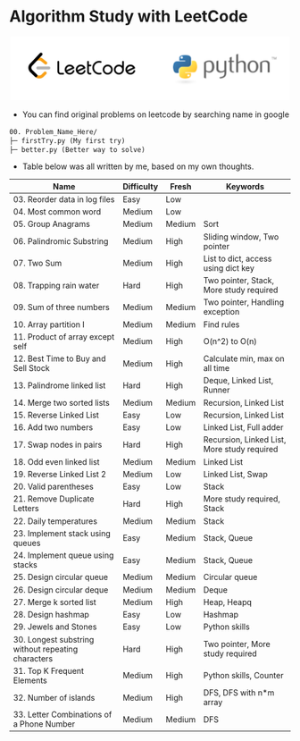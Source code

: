 # Algorithm Study with LeetCode
<p align="middle">
  <img src="/00.%20Extra/logo.png" width="500" /> 
</p>

* You can find original problems on leetcode by searching name in google  

```
00. Problem_Name_Here/
├─ firstTry.py (My first try)
├─ better.py (Better way to solve)
```

* Table below was all written by me, based on my own thoughts.  

|Name                                              |Difficulty|Fresh  |Keywords                                   |
|--------------------------------------------------|----------|-------|-------------------------------------------|
|03. Reorder data in log files                     |Easy      |Low    |                                           |
|04. Most common word                              |Medium    |Low    |                                           |
|05. Group Anagrams                                |Medium    |Medium |Sort                                       |
|06. Palindromic Substring                         |Medium    |High   |Sliding window, Two pointer                |
|07. Two Sum                                       |Medium    |High   |List to dict, access using dict key        |
|08. Trapping rain water                           |Hard      |High   |Two pointer, Stack, More study required    |
|09. Sum of three numbers                          |Medium    |Medium |Two pointer, Handling exception            |
|10. Array partition I                             |Medium    |Medium |Find rules                                 |
|11. Product of array except self                  |Medium    |High   |O(n^2) to O(n)                             |
|12. Best Time to Buy and Sell Stock               |Medium    |High   |Calculate min, max on all time             |
|13. Palindrome linked list                        |Hard      |High   |Deque, Linked List, Runner                 |
|14. Merge two sorted lists                        |Medium    |Medium |Recursion, Linked List                     |
|15. Reverse Linked List                           |Easy      |Low    |Recursion, Linked List                     |
|16. Add two numbers                               |Easy      |Low    |Linked List, Full adder                    |
|17. Swap nodes in pairs                           |Hard      |High   |Recursion, Linked List, More study required|
|18. Odd even linked list                          |Medium    |Medium |Linked List                                |
|19. Reverse Linked List 2                         |Medium    |Low    |Linked List, Swap                          |
|20. Valid parentheses                             |Easy      |Low    |Stack                                      |
|21. Remove Duplicate Letters                      |Hard      |High   |More study required, Stack                 |
|22. Daily temperatures                            |Medium    |Medium |Stack                                      |
|23. Implement stack using queues                  |Easy      |Medium |Stack, Queue                               |
|24. Implement queue using stacks                  |Easy      |Medium |Stack, Queue                               |
|25. Design circular queue                         |Medium    |Medium |Circular queue                             |
|26. Design circular deque                         |Medium    |Medium |Deque                                      |
|27. Merge k sorted list                           |Medium    |High   |Heap, Heapq                                |
|28. Design hashmap                                |Easy      |Low    |Hashmap                                    |
|29. Jewels and Stones                             |Easy      |Low    |Python skills                              |
|30. Longest substring without repeating characters|Hard      |High   |Two pointer, More study required           |
|31. Top K Frequent Elements                       |Medium    |High   |Python skills, Counter                     |
|32. Number of islands                             |Medium    |High   |DFS, DFS with n*m array                    |
|33. Letter Combinations of a Phone Number         |Medium    |Medium |DFS                                        |
